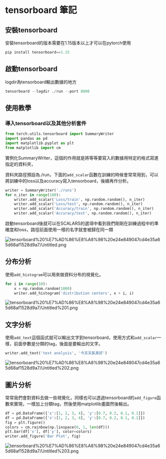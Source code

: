 # tensorboard 筆記

## 安裝tensorboard

安裝tensorboard的版本需要在1.15版本以上才可以在pytorch使用

```python
pip install tensorboard==1.15
```

## 啟動tensorboard

logdir為tensorboard輸出數據的地方

```python
tensorboard --logdir ./run --port 8000
```

## 使用教學

### 導入tensorboard以及其他分析套件

```python
from torch.utils.tensorboard import SummaryWriter
import pandas as pd
import matplotlib.pyplot as plt
from matplotlib import cm
```

實例化SummaryWriter，這個的作用就是將等等要寫入的數據用特定的格式寫進指定的資料夾，

資料夾路徑預設為./run，下面的`add_scalar`函數在訓練的時候會常常用到，可以將訓練中的loss以及accuracy寫入tensorboard，後續再作分析。

```python
writer = SummaryWriter('./runs')
for n_iter in range(100):
    writer.add_scalar('Loss/train', np.random.random(), n_iter)
    writer.add_scalar('Loss/test', np.random.random(), n_iter)
    writer.add_scalar('Accuracy/train', np.random.random(), n_iter)
    writer.add_scalar('Accuracy/test', np.random.random(), n_iter)
```

啟動tensorboard後就可以在SCALARS的選項中看到我們剛剛在訓練過程中的準確度和loss，路徑前面使用一樣的名字就會被歸在同一類

![tensorboard%20%E7%AD%86%E8%A8%98%20e24e849047cd4e35a65d68af1528d9a7/Untitled.png](tensorboard%20%E7%AD%86%E8%A8%98%20e24e849047cd4e35a65d68af1528d9a7/Untitled.png)

## 分布分析

使用`add_histogram`可以用來做資料分布的視覺化。

```python
for i in range(10):
    x = np.random.random(1000)
    writer.add_histogram('distribution centers', x + i, i)
```

![tensorboard%20%E7%AD%86%E8%A8%98%20e24e849047cd4e35a65d68af1528d9a7/Untitled%201.png](tensorboard%20%E7%AD%86%E8%A8%98%20e24e849047cd4e35a65d68af1528d9a7/Untitled%201.png)

## 文字分析

使用`add_text`這個函式就可以輸出文字到tensorboard，使用方式和`add_scalar`一樣，前面參數是分類的tag，後面是要輸出的文字。

```python
writer.add_text('text analysis', '今天天氣真好')
```

![tensorboard%20%E7%AD%86%E8%A8%98%20e24e849047cd4e35a65d68af1528d9a7/Untitled%202.png](tensorboard%20%E7%AD%86%E8%A8%98%20e24e849047cd4e35a65d68af1528d9a7/Untitled%202.png)

## 圖片分析

常常我們會對資料去做一些視覺化，同樣也可以透過tensorboard的`add_figure`函數來實現，一樣加上分類tag，然後使用matplotlib畫圖然後輸出。

```python
df = pd.DataFrame({'x':[1, 2, 3, 4], 'y':[0.7, 0.2, 0.1, 0.1]})
df = pd.DataFrame({'x':[1, 2, 3, 4], 'y':[0.7, 0.2, 0.1, 0.1]})
fig = plt.figure()
colors = cm.rainbow(np.linspace(0, 1, len(df)))
plt.bar(df['x'], df['y'], color=colors)
writer.add_figure('Bar Plot', fig)
```

![tensorboard%20%E7%AD%86%E8%A8%98%20e24e849047cd4e35a65d68af1528d9a7/Untitled%203.png](tensorboard%20%E7%AD%86%E8%A8%98%20e24e849047cd4e35a65d68af1528d9a7/Untitled%203.png)